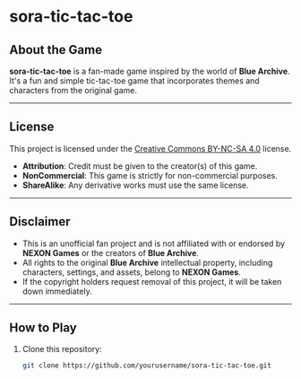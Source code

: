 # sora-tic-tac-toe

## About the Game
**sora-tic-tac-toe** is a fan-made game inspired by the world of **Blue Archive**. It's a fun and simple tic-tac-toe game that incorporates themes and characters from the original game.

---

## License
This project is licensed under the [Creative Commons BY-NC-SA 4.0](https://creativecommons.org/licenses/by-nc-sa/4.0/) license.

- **Attribution**: Credit must be given to the creator(s) of this game.
- **NonCommercial**: This game is strictly for non-commercial purposes.
- **ShareAlike**: Any derivative works must use the same license.

---

## Disclaimer
- This is an unofficial fan project and is not affiliated with or endorsed by **NEXON Games** or the creators of **Blue Archive**.
- All rights to the original **Blue Archive** intellectual property, including characters, settings, and assets, belong to **NEXON Games**.
- If the copyright holders request removal of this project, it will be taken down immediately.

---

## How to Play
1. Clone this repository:  
   ```bash
   git clone https://github.com/yourusername/sora-tic-tac-toe.git
